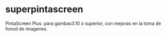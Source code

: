 # superpintascreen

PintaScreen Plus: para gambas3.10 o superior, con mejoras en la toma de fonod de imagenes.